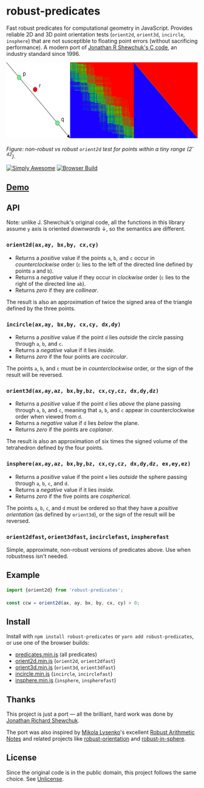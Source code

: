 # robust-predicates

Fast robust predicates for computational geometry in JavaScript. Provides reliable 2D and 3D point orientation tests (`orient2d`, `orient3d`, `incircle`, `insphere`) that are not susceptible to floating point errors (without sacrificing performance). A modern port of [Jonathan R Shewchuk's C code](https://www.cs.cmu.edu/~quake/robust.html), an industry standard since 1996.

<a href="https://observablehq.com/@mourner/non-robust-arithmetic-as-art"><img width="600" height="200" src="predicates.png" /></a>

_Figure: non-robust vs robust `orient2d` test for points within a tiny range (2<sup>-42</sup>)._

[![Simply Awesome](https://img.shields.io/badge/simply-awesome-brightgreen.svg)](https://github.com/mourner/projects)
[![Browser Build](https://badgen.net/bundlephobia/minzip/robust-predicates)](https://unpkg.com/robust-predicates)

## [Demo](https://observablehq.com/@mourner/non-robust-arithmetic-as-art)

## API

Note: unlike J. Shewchuk's original code, all the functions in this library assume `y` axis is oriented _downwards_ &darr;, so the semantics are different.

### `orient2d(ax,ay, bx,by, cx,cy)`

- Returns a *positive* value if the points `a`, `b`, and `c` occur in _counterclockwise_ order (`c` lies to the left of the directed line defined by points `a` and `b`).
- Returns a *negative* value if they occur in _clockwise_ order (`c` lies to the right of the directed line `ab`).
- Returns *zero* if they are _collinear_.

The result is also an approximation of twice the signed area of the triangle defined by the three points.

### `incircle(ax,ay, bx,by, cx,cy, dx,dy)`

- Returns a _positive_ value if the point `d` lies _outside_ the circle passing through `a`, `b`, and `c`.
- Returns a _negative_ value if it lies _inside_.
- Returns _zero_ if the four points are _cocircular_.

The points `a`, `b`, and `c` must be in _counterclockwise_ order, or the sign of the result will be reversed.

### `orient3d(ax,ay,az, bx,by,bz, cx,cy,cz, dx,dy,dz)`

- Returns a _positive_ value if the point `d` lies _above_ the plane passing through `a`, `b`, and `c`, meaning that `a`, `b`, and `c` appear in counterclockwise order when viewed from `d`.
- Returns a _negative_ value if `d` lies _below_ the plane.
- Returns _zero_ if the points are _coplanar_.

The result is also an approximation of six times the signed volume of the tetrahedron defined by the four points.

### `insphere(ax,ay,az, bx,by,bz, cx,cy,cz, dx,dy,dz, ex,ey,ez)`

- Returns a _positive_ value if the point `e` lies _outside_ the sphere passing through `a`, `b`, `c`, and `d`.
- Returns a _negative_ value if it lies _inside_.
- Returns _zero_ if the five points are _cospherical_.

The points `a`, `b`, `c`, and `d` must be ordered so that they have a _positive orientation_
(as defined by `orient3d`), or the sign of the result will be reversed.

### `orient2dfast`, `orient3dfast`, `incirclefast`, `inspherefast`

Simple, approximate, non-robust versions of predicates above. Use when robustness isn't needed.

## Example

```js
import {orient2d} from 'robust-predicates';

const ccw = orient2d(ax, ay, bx, by, cx, cy) > 0;
````

## Install

Install with `npm install robust-predicates` or `yarn add robust-predicates`, or use one of the browser builds:

- [predicates.min.js](https://unpkg.com/robust-predicates/umd/predicates.min.js) (all predicates)
- [orient2d.min.js](https://unpkg.com/robust-predicates/umd/orient2d.min.js) (`orient2d`, `orient2dfast`)
- [orient3d.min.js](https://unpkg.com/robust-predicates/umd/orient3d.min.js) (`orient3d`, `orient3dfast`)
- [incircle.min.js](https://unpkg.com/robust-predicates/umd/incircle.min.js) (`incircle`, `incirclefast`)
- [insphere.min.js](https://unpkg.com/robust-predicates/umd/insphere.min.js) (`insphere`, `inspherefast`)

## Thanks

This project is just a port — all the brilliant, hard work was done by [Jonathan Richard Shewchuk](https://people.eecs.berkeley.edu/~jrs/).

The port was also inspired by [Mikola Lysenko](https://twitter.com/MikolaLysenko)'s excellent [Robust Arithmetic Notes](https://github.com/mikolalysenko/robust-arithmetic-notes) and related projects like [robust-orientation](https://github.com/mikolalysenko/robust-orientation) and [robust-in-sphere](https://github.com/mikolalysenko/robust-in-sphere).

## License

Since the original code is in the public domain, this project follows the same choice. See [Unlicense](https://unlicense.org).
